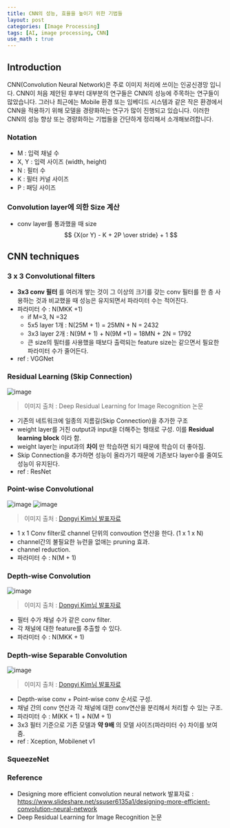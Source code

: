 ```yaml
---
title: CNN의 성능, 효율을 높이기 위한 기법들
layout: post
categories: [Image Processing]
tags: [AI, image processing, CNN]
use_math : true
---
```

## Introduction
CNN(Convolution Neural Network)은 주로 이미지 처리에 쓰이는 인공신경망 입니다. CNN이 처음 제안된 후부터 대부분의 연구들은 CNN의 성능에 주목하는 연구들이 많았습니다. 그러나 최근에는 Mobile 환경 또는 임베디드 시스템과 같은 작은 환경에서 CNN을 적용하기 위해 모델을 경량화하는 연구가 많이 진행되고 있습니다. 이러한 CNN의 성능 향상 또는 경량화하는 기법들을 간단하게 정리해서 소개해보려합니다.

### Notation
- M : 입력 채널 수
- X, Y : 입력 사이즈 (width, height)
- N : 필터 수
- K : 필터 커널 사이즈
- P : 패딩 사이즈

### Convolution layer에 의한 Size 계산
- conv layer를 통과했을 때 size  
$$ {X(or Y) - K + 2P \over stride} + 1 $$

## CNN techniques
### 3 x 3 Convolutional filters
- **3x3 conv 필터** 를 여러개 쌓는 것이 그 이상의 크기를 갖는 conv 필터를 한 층 사용하는 것과 비교했을 때 성능은 유지되면서 파라미터 수는 적어진다.
- 파라미터 수 : N(MKK +1)
  - if M=3, N =32
  - 5x5 layer 1개 : N(25M + 1) = 25MN + N = 2432
  - 3x3 layer 2개 : N(9M + 1) + N(9M +1) = 18MN + 2N = 1792
  - 큰 size의 필터를 사용했을 때보다 출력되는 feature size는 같으면서 필요한 파라미터 수가 줄어든다.
- ref : VGGNet

### Residual Learning (Skip Connection)
![image](https://user-images.githubusercontent.com/17582508/49163272-0f194080-f370-11e8-9d1b-e4477300cc36.png)
> 이미지 출처 : Deep Residual Learning for Image Recognition 논문
- 기존의 네트워크에 일종의 지름길(Skip Connection)을 추가한 구조
- weight layer를 거친 output과 input을 더해주는 형태로 구성. 이를 **Residual learning block** 이라 함.
- weight layer는 input과의 **차이** 만 학습하면 되기 때문에 학습이 더 좋아짐.
- Skip Connection을 추가하면 성능이 올라가기 때문에 기존보다 layer수를 줄여도 성능이 유지된다.
- ref : ResNet

### Point-wise Convolutional
![image](https://user-images.githubusercontent.com/17582508/49163740-2278db80-f371-11e8-915f-7dc64c46b93a.png)
![image](https://user-images.githubusercontent.com/17582508/49163709-0d03b180-f371-11e8-8882-e8357625d242.png)
> 이미지 출처 : [Dongyi Kim님 발표자료](https://www.slideshare.net/ssuser6135a1/designing-more-efficient-convolution-neural-network)

- 1 x 1 Conv filter로 channel 단위의 convoution 연산을 한다. (1 x 1 x N)
- channel간의 불필요한 뉴런을 없애는 pruning 효과.
- channel reduction.
- 파라미터 수 : N(M + 1)

### Depth-wise Convolution
![image](https://user-images.githubusercontent.com/17582508/49163891-6e2b8500-f371-11e8-927c-186fcb22273f.png)
> 이미지 출처 : [Dongyi Kim님 발표자료](https://www.slideshare.net/ssuser6135a1/designing-more-efficient-convolution-neural-network)

- 필터 수가 채널 수가 같은 conv filter.
- 각 채널에 대한 feature를 추출할 수 있다.
- 파라미터 수 : N(MKK + 1)

### Depth-wise Separable Convolution
![image](https://user-images.githubusercontent.com/17582508/49163973-961ae880-f371-11e8-9cf6-c4c3d38113b1.png)
> 이미지 출처 : [Dongyi Kim님 발표자료](https://www.slideshare.net/ssuser6135a1/designing-more-efficient-convolution-neural-network)

- Depth-wise conv + Point-wise conv 순서로 구성.
- 채널 간의 conv 연산과 각 채널에 대한 conv연산을 분리해서 처리할 수 있는 구조.
- 파라미터 수 : M(KK + 1) + N(M + 1)
- 3x3 필터 기준으로 기존 모델과 **약 9배** 의 모델 사이즈(파라미터 수) 차이를 보여줌.
- ref : Xception, Mobilenet v1

### SqueezeNet


### Reference
- Designing more efficient convolution neural network 발표자료 : https://www.slideshare.net/ssuser6135a1/designing-more-efficient-convolution-neural-network
- Deep Residual Learning for Image Recognition 논문
